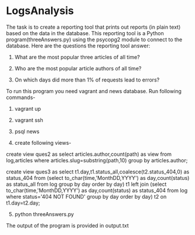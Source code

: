 # LogsAnalysis
The task is to create a reporting tool that prints out reports (in plain text) based on the data in the database. 
This reporting tool is a Python program(threeAnswers.py) using the psycopg2 module to connect to the database. 
Here are the questions the reporting tool answer:

1. What are the most popular three articles of all time? 

2. Who are the most popular article authors of all time? 

3. On which days did more than 1% of requests lead to errors?

To run this program you need vagrant and news database.
Run following commands- 

1. vagrant up

2. vagrant ssh

3. psql news

4. create following views-

create view ques2 as select articles.author,count(path) as view from log,articles where articles.slug=substring(path,10) group by articles.author;

create view ques3 as select t1.day,t1.status_all,coalesce(t2.status_404,0) as status_404 from (select to_char(time,'MonthDD,YYYY') as day,count(status) as status_all from log group by
day order by day) t1 left join (select to_char(time,'MonthDD,YYYY') as day,count(status) as status_404 from log where status='404 NOT FOUND' group by day order by day) t2 on t1.day=t2.day;

5. python threeAnswers.py

The output of the program is provided in output.txt
